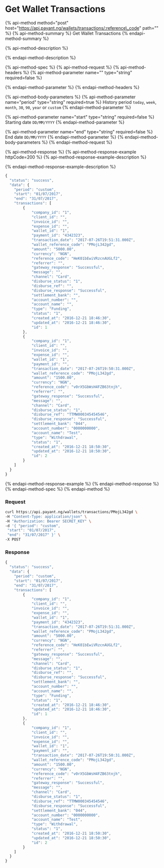 # Get Wallet Transactions

{% api-method method="post" host="https://api.payant.ng/wallets/transactions/:reference\_code" path="" %}
{% api-method-summary %}
Get Wallet Transactions
{% endapi-method-summary %}

{% api-method-description %}

{% endapi-method-description %}

{% api-method-spec %}
{% api-method-request %}
{% api-method-headers %}
{% api-method-parameter name="" type="string" required=false %}

{% endapi-method-parameter %}
{% endapi-method-headers %}

{% api-method-body-parameters %}
{% api-method-parameter name="period" type="string" required=true %}
History period `today`, `week`, `month`, `30`, `90`, `year` or `custom`
{% endapi-method-parameter %}

{% api-method-parameter name="start" type="string" required=false %}
Starting date `DD/MM/YYYY`
{% endapi-method-parameter %}

{% api-method-parameter name="end" type="string" required=false %}
End date `DD/MM/YYYY`
{% endapi-method-parameter %}
{% endapi-method-body-parameters %}
{% endapi-method-request %}

{% api-method-response %}
{% api-method-response-example httpCode=200 %}
{% api-method-response-example-description %}

{% endapi-method-response-example-description %}

```javascript
{
  "status": "success",
  "data": {
    "period": "custom", 
    "start": "01/07/2017", 
    "end": "31/07/2017",
    "transactions": [
        { 
            "company_id": "1",
            "client_id": "",
            "invoice_id": "",
            "expense_id": "",
            "wallet_id": "1",
            "payment_id": "4342323",
            "transaction_date": "2017-07-26T19:51:31.000Z",
            "wallet_reference_code": "PMojL342gd",
            "amount": "5000.00",
            "currency": "NGN",
            "reference_code": "HeK01bEwiVRzcnAUGLf2",
            "referrer": "",
            "gateway_response": "Successful",
            "message": "",
            "channel": "Card",
            "disburse_status": "1",
            "disburse_ref": "",
            "disburse_response": "Successful",
            "settlement_bank": "",
            "account_number": "",
            "account_name": "",
            "type": "Funding",
            "status": "1",
            "created_at": "2016-12-21 18:46:30",
            "updated_at": "2016-12-21 18:46:30",
            "id": 1
        },
        { 
            "company_id": "1",
            "client_id": "",
            "invoice_id": "",
            "expense_id": "",
            "wallet_id": "1",
            "payment_id": "",
            "transaction_date": "2017-07-26T19:50:31.000Z",
            "wallet_reference_code": "PMojL342gd",
            "amount": "1500.00",
            "currency": "NGN",
            "reference_code": "v0rX5GbWsH4FZB63tnjh",
            "referrer": "",
            "gateway_response": "Successful",
            "message": "",
            "channel": "Card",
            "disburse_status": "1",
            "disburse_ref": "TTMW000345454546",
            "disburse_response": "Successful",
            "settlement_bank": "044",
            "account_number": "0000000000",
            "account_name": "Test",
            "type": "Withdrawal",
            "status": "1",
            "created_at": "2016-12-21 18:50:30",
            "updated_at": "2016-12-21 18:50:30",
            "id": 2
        }
    ]    
  }
}
```
{% endapi-method-response-example %}
{% endapi-method-response %}
{% endapi-method-spec %}
{% endapi-method %}

### Request

```bash
curl https://api.payant.ng/wallets/transactions/PMojL342gd \
-H "Content-Type: application/json" \
-H "Authorization: Bearer SECRET_KEY" \
-d '{ "period": "custom", 
 "start": "01/07/2017", 
 "end": "31/07/2017" }' \
-X POST
```

### Response

```javascript
{
  "status": "success",
  "data": {
    "period": "custom", 
    "start": "01/07/2017", 
    "end": "31/07/2017",
    "transactions": [
        { 
            "company_id": "1",
            "client_id": "",
            "invoice_id": "",
            "expense_id": "",
            "wallet_id": "1",
            "payment_id": "4342323",
            "transaction_date": "2017-07-26T19:51:31.000Z",
            "wallet_reference_code": "PMojL342gd",
            "amount": "5000.00",
            "currency": "NGN",
            "reference_code": "HeK01bEwiVRzcnAUGLf2",
            "referrer": "",
            "gateway_response": "Successful",
            "message": "",
            "channel": "Card",
            "disburse_status": "1",
            "disburse_ref": "",
            "disburse_response": "Successful",
            "settlement_bank": "",
            "account_number": "",
            "account_name": "",
            "type": "Funding",
            "status": "1",
            "created_at": "2016-12-21 18:46:30",
            "updated_at": "2016-12-21 18:46:30",
            "id": 1
        },
        { 
            "company_id": "1",
            "client_id": "",
            "invoice_id": "",
            "expense_id": "",
            "wallet_id": "1",
            "payment_id": "",
            "transaction_date": "2017-07-26T19:50:31.000Z",
            "wallet_reference_code": "PMojL342gd",
            "amount": "1500.00",
            "currency": "NGN",
            "reference_code": "v0rX5GbWsH4FZB63tnjh",
            "referrer": "",
            "gateway_response": "Successful",
            "message": "",
            "channel": "Card",
            "disburse_status": "1",
            "disburse_ref": "TTMW000345454546",
            "disburse_response": "Successful",
            "settlement_bank": "044",
            "account_number": "0000000000",
            "account_name": "Test",
            "type": "Withdrawal",
            "status": "1",
            "created_at": "2016-12-21 18:50:30",
            "updated_at": "2016-12-21 18:50:30",
            "id": 2
        }
    ]    
  }
}
```

